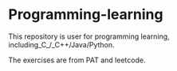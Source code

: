 # Programming-learning

This repository is user for programming learning, including_C_/_C++/Java/Python.

The exercises are from PAT and leetcode.